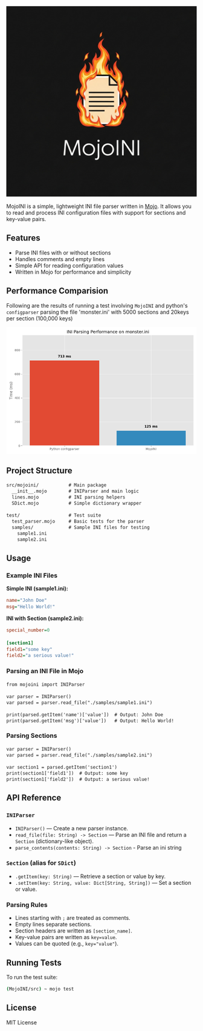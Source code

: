 <center>
<img src="image.png" alt="performance test"/>
</center>


MojoINI is a simple, lightweight INI file parser written in [Mojo](https://www.modular.com/mojo). It allows you to read and process INI configuration files with support for sections and key-value pairs.

## Features

- Parse INI files with or without sections
- Handles comments and empty lines
- Simple API for reading configuration values
- Written in Mojo for performance and simplicity

## Performance Comparision
Following are the results of running a test involving `MojoINI` and python's `configparser` parsing the file 'monster.ini' with 5000 sections and 20keys per section (100,000 keys)

<img src="performance_ggplot.png" alt="performance test"/>

## Project Structure

```
src/mojoini/           # Main package
  __init__.mojo        # INIParser and main logic
  lines.mojo           # INI parsing helpers
  SDict.mojo           # Simple dictionary wrapper

test/                  # Test suite
  test_parser.mojo     # Basic tests for the parser
  samples/             # Sample INI files for testing
    sample1.ini
    sample2.ini
```

## Usage

### Example INI Files

**Simple INI (sample1.ini):**

```ini
name="John Doe"
msg="Hello World!"
```

**INI with Section (sample2.ini):**

```ini
special_number=0

[section1]
field1="some key"
field2="a serious value!"
```

### Parsing an INI File in Mojo

```mojo
from mojoini import INIParser

var parser = INIParser()
var parsed = parser.read_file("./samples/sample1.ini")

print(parsed.getItem('name')['value'])  # Output: John Doe
print(parsed.getItem('msg')['value'])   # Output: Hello World!
```

### Parsing Sections

```mojo
var parser = INIParser()
var parsed = parser.read_file("./samples/sample2.ini")

var section1 = parsed.getItem('section1')
print(section1['field1'])  # Output: some key
print(section1['field2'])  # Output: a serious value!
```


## API Reference

### `INIParser`

- `INIParser()` — Create a new parser instance.
- `read_file(file: String) -> Section` — Parse an INI file and return a `Section` (dictionary-like object).
- `parse_contents(contents: String) -> Section` - Parse an ini string

### `Section` (alias for `SDict`)

- `.getItem(key: String)` — Retrieve a section or value by key.
- `.setItem(key: String, value: Dict[String, String])` — Set a section or value.

### Parsing Rules

- Lines starting with `;` are treated as comments.
- Empty lines separate sections.
- Section headers are written as `[section_name]`.
- Key-value pairs are written as `key=value`.
- Values can be quoted (e.g., `key="value"`).

## Running Tests

To run the test suite:

```sh
(MojoINI/src) ~ mojo test 
```

## License

MIT License
